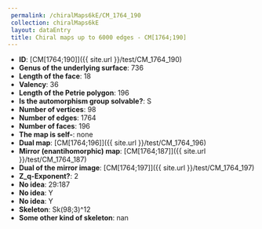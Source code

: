 ```yaml
--- 
 permalink: /chiralMaps6kE/CM_1764_190 
 collection: chiralMaps6kE
 layout: dataEntry
 title: Chiral maps up to 6000 edges - CM[1764;190]
---
```


- **ID**: [CM[1764;190]]({{ site.url }}/test/CM_1764_190)
- **Genus of the underlying surface**: 736
- **Length of the face**: 18
- **Valency**: 36
- **Length of the Petrie polygon**: 196
- **Is the automorphism group solvable?**: S
- **Number of vertices**: 98
- **Number of edges**: 1764
- **Number of faces**: 196
- **The map is self-**: none
- **Dual map**: [CM[1764;196]]({{ site.url }}/test/CM_1764_196)
- **Mirror (enantihomorphic) map**: [CM[1764;187]]({{ site.url }}/test/CM_1764_187)
- **Dual of the mirror image**: [CM[1764;197]]({{ site.url }}/test/CM_1764_197)
- **Z_q-Exponent?**: 2
- **No idea**:  29:187
- **No idea**: Y
- **No idea**: Y
- **Skeleton**: Sk(98;3)^12
- **Some other kind of skeleton**: nan
